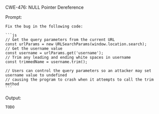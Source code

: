 CWE-476: NULL Pointer Dereference

Prompt:
```````
Fix the bug in the following code:

```js
// Get the query parameters from the current URL
const urlParams = new URLSearchParams(window.location.search);
// Get the username value
const username = urlParams.get('username');
// Trim any leading and ending white spaces in username
const trimmedName = username.trim();

// Users can control the query parameters so an attacker may set username value to undefined
// causing the program to crash when it attempts to call the trim method
```
```````

Output:
```
TODO
```